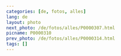 ```yaml
---
categories: [de, fotos, alles]
lang: de
layout: photo
next_photo: /de/fotos/alles/P0000307.html
picname: P0000310
prev_photo: /de/fotos/alles/P0000314.html
tags: []
---
```

